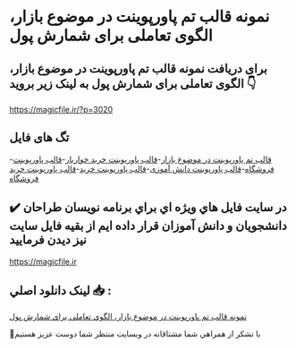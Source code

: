# نمونه قالب تم پاورپوینت در موضوع بازار، الگوی تعاملی برای شمارش پول

## برای دریافت نمونه قالب تم پاورپوینت در موضوع بازار، الگوی تعاملی برای شمارش پول به لینک زیر بروید 👇

https://magicfile.ir/?p=3020

## تگ های فایل

-[قالب تم پاورپوینت در موضوع بازار](https://magicfile.ir/product/%d9%82%d8%a7%d9%84%d8%a8-%d8%aa%d9%85-%d9%be%d8%a7%d9%88%d8%b1%d9%be%d9%88%db%8c%d9%86%d8%aa-%d8%a8%d8%a7%d8%b2%d8%a7%d8%b1-%d8%a7%d9%84%da%af%d9%88%db%8c-%d8%aa%d8%b9%d8%a7%d9%85%d9%84%db%8c-%d8%a8%d8%b1%d8%a7%db%8c-%d8%b4%d9%85%d8%a7%d8%b1%d8%b4-%d9%be%d9%88%d9%84/)-[قالب پاورپوینت  خرید خواربار](https://magicfile.ir/product/%d9%82%d8%a7%d9%84%d8%a8-%d8%aa%d9%85-%d9%be%d8%a7%d9%88%d8%b1%d9%be%d9%88%db%8c%d9%86%d8%aa-%d8%a8%d8%a7%d8%b2%d8%a7%d8%b1-%d8%a7%d9%84%da%af%d9%88%db%8c-%d8%aa%d8%b9%d8%a7%d9%85%d9%84%db%8c-%d8%a8%d8%b1%d8%a7%db%8c-%d8%b4%d9%85%d8%a7%d8%b1%d8%b4-%d9%be%d9%88%d9%84/)-[قالب پاورپوینت فروشگاه](https://magicfile.ir/product/%d9%82%d8%a7%d9%84%d8%a8-%d8%aa%d9%85-%d9%be%d8%a7%d9%88%d8%b1%d9%be%d9%88%db%8c%d9%86%d8%aa-%d8%a8%d8%a7%d8%b2%d8%a7%d8%b1-%d8%a7%d9%84%da%af%d9%88%db%8c-%d8%aa%d8%b9%d8%a7%d9%85%d9%84%db%8c-%d8%a8%d8%b1%d8%a7%db%8c-%d8%b4%d9%85%d8%a7%d8%b1%d8%b4-%d9%be%d9%88%d9%84/)-[قالب پاورپوینت دانش آموزی](https://magicfile.ir/product/%d9%82%d8%a7%d9%84%d8%a8-%d8%aa%d9%85-%d9%be%d8%a7%d9%88%d8%b1%d9%be%d9%88%db%8c%d9%86%d8%aa-%d8%a8%d8%a7%d8%b2%d8%a7%d8%b1-%d8%a7%d9%84%da%af%d9%88%db%8c-%d8%aa%d8%b9%d8%a7%d9%85%d9%84%db%8c-%d8%a8%d8%b1%d8%a7%db%8c-%d8%b4%d9%85%d8%a7%d8%b1%d8%b4-%d9%be%d9%88%d9%84/)-[قالب پاورپوینت خرید](https://magicfile.ir/product/%d9%82%d8%a7%d9%84%d8%a8-%d8%aa%d9%85-%d9%be%d8%a7%d9%88%d8%b1%d9%be%d9%88%db%8c%d9%86%d8%aa-%d8%a8%d8%a7%d8%b2%d8%a7%d8%b1-%d8%a7%d9%84%da%af%d9%88%db%8c-%d8%aa%d8%b9%d8%a7%d9%85%d9%84%db%8c-%d8%a8%d8%b1%d8%a7%db%8c-%d8%b4%d9%85%d8%a7%d8%b1%d8%b4-%d9%be%d9%88%d9%84/)-[قالب پاورپوینت خرید فروشگاه](https://magicfile.ir/product/%d9%82%d8%a7%d9%84%d8%a8-%d8%aa%d9%85-%d9%be%d8%a7%d9%88%d8%b1%d9%be%d9%88%db%8c%d9%86%d8%aa-%d8%a8%d8%a7%d8%b2%d8%a7%d8%b1-%d8%a7%d9%84%da%af%d9%88%db%8c-%d8%aa%d8%b9%d8%a7%d9%85%d9%84%db%8c-%d8%a8%d8%b1%d8%a7%db%8c-%d8%b4%d9%85%d8%a7%d8%b1%d8%b4-%d9%be%d9%88%d9%84/)

## ✔️ در سايت فايل هاي ويژه اي براي برنامه نويسان طراحان دانشجويان و دانش آموزان قرار داده ايم از بقيه فايل سايت نيز ديدن فرماييد

https://magicfile.ir


## لينک دانلود اصلي 📥 :

[نمونه قالب تم پاورپوینت در موضوع بازار، الگوی تعاملی برای شمارش پول](https://magicfile.ir/product/%d9%82%d8%a7%d9%84%d8%a8-%d8%aa%d9%85-%d9%be%d8%a7%d9%88%d8%b1%d9%be%d9%88%db%8c%d9%86%d8%aa-%d8%a8%d8%a7%d8%b2%d8%a7%d8%b1-%d8%a7%d9%84%da%af%d9%88%db%8c-%d8%aa%d8%b9%d8%a7%d9%85%d9%84%db%8c-%d8%a8%d8%b1%d8%a7%db%8c-%d8%b4%d9%85%d8%a7%d8%b1%d8%b4-%d9%be%d9%88%d9%84/) 


🙏با تشکر از همراهي شما مشتاقانه در وبسایت منتظر شما دوست عزیز هستیم

